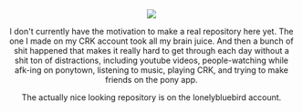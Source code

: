 <div align="center">
  <img src="https://64.media.tumblr.com/43f6f6c2a1aedea3198f971ba73e2893/741d6bf6364cc704-ff/s400x600/3c90436b7f2152e2bd511beabc8bc6f0f6d2e9a1.gifv">
</div>

<p align="center">I don't currently have the motivation to make a real repository here yet. The one I made on my CRK account took all my brain juice. And then a bunch of shit happened that makes it really hard to get through each day without a shit ton of distractions, including youtube videos, people-watching while afk-ing on ponytown, listening to music, playing CRK, and trying to make friends on the pony app.</p>

<p align="center">The actually nice looking repository is on the lonelybluebird account.</p>
